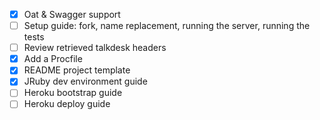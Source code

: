 - [x] Oat & Swagger support
- [ ] Setup guide: fork, name replacement, running the server, running the tests
- [ ] Review retrieved talkdesk headers
- [x] Add a Procfile
- [x] README project template
- [x] JRuby dev environment guide
- [ ] Heroku bootstrap guide
- [ ] Heroku deploy guide
